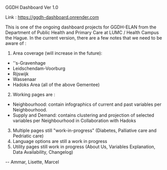 GGDH Dashboard Ver 1.0

Link :
https://ggdh-dashboard.onrender.com 

This is one of the ongoing dashboard projects for GGDH-ELAN from the Department of Public Health and Primary Care at LUMC / Health Campus the Hague. In the current version, there are a few notes that we need to be aware of :

1. Area coverage (will increase in the future):

- ''s-Gravenhage
- Leidschendam-Voorburg
- Rijswijk
- Wassenaar
- Hadoks Area (all of the above Gementee)
 
2. Working pages are :

- Neighbourhood: contain infographics of current and past variables per Neighbourhood.
- Supply and Demand: contains clustering and projection of selected variables per Neighbourhood in Collaboration with Hadoks

3. Multiple pages still "work-in-progress" (Diabetes, Palliative care and Pedriatic care)
4. Language options are still a work in progress
5. Utility pages still work in progress (About Us, Variables Explanation, Data Availability, Changelog)

-- Ammar, Lisette, Marcel
